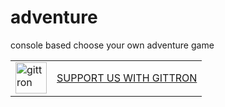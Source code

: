 # adventure
console based choose your own adventure game
<table border="0"><tr>  <td><a href="https://gittron.me/bots/0xefed9fb1e014fe90f51c268a5a8e35aa"><img src="https://s3.amazonaws.com/od-flat-svg/0xefed9fb1e014fe90f51c268a5a8e35aa.png" alt="gittron" width="50"/></a></td><td><a href="https://gittron.me/bots/0xefed9fb1e014fe90f51c268a5a8e35aa">SUPPORT US WITH GITTRON</a></td></tr></table>
